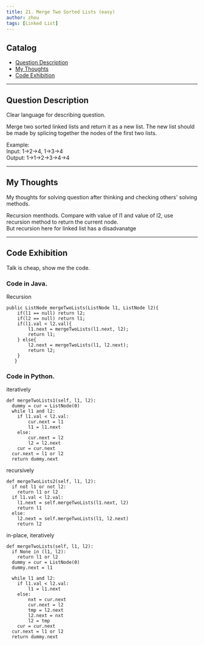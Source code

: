 ```yaml
---
title: 21. Merge Two Sorted Lists (easy)                   
author: zhou      
tags: [Linked List]            
---
```


       

## Catalog  
+ [Question Description](#partI)
+ [My Thoughts](#partII)
+ [Code Exhibition](#partIII)

----------------------------------

## Question Description
Clear language for describing question.    

Merge two sorted linked lists and return it as a new list. The new list should be made by splicing together the nodes of the first two lists.    

Example:      
Input: 1->2->4, 1->3->4    
Output: 1->1->2->3->4->4      


----------------------------------

## My Thoughts
My thoughts for solving question after thinking and checking others' solving methods.        

Recursion menthods. Compare with value of l1 and value of l2, use recursion method to return the current node.        
But recursion here for linked list has a disadvanatge 



----------------------------------

## Code Exhibition
Talk is cheap, show me the code.    
### Code in Java.     
Recursion    

    public ListNode mergeTwoLists(ListNode l1, ListNode l2){
		if(l1 == null) return l2;
		if(l2 == null) return l1;
		if(l1.val < l2.val){
			l1.next = mergeTwoLists(l1.next, l2);
			return l1;
		} else{
			l2.next = mergeTwoLists(l1, l2.next);
			return l2;
		}
       }


### Code in Python.   
iteratively      

    def mergeTwoLists1(self, l1, l2):
      dummy = cur = ListNode(0)
      while l1 and l2:
        if l1.val < l2.val:
            cur.next = l1
            l1 = l1.next
        else:
            cur.next = l2
            l2 = l2.next
        cur = cur.next
      cur.next = l1 or l2
      return dummy.next
    
recursively      

    def mergeTwoLists2(self, l1, l2):
      if not l1 or not l2:
        return l1 or l2
      if l1.val < l2.val:
        l1.next = self.mergeTwoLists(l1.next, l2)
        return l1
      else:
        l2.next = self.mergeTwoLists(l1, l2.next)
        return l2

        
in-place, iteratively        

    def mergeTwoLists(self, l1, l2):
      if None in (l1, l2):
        return l1 or l2
      dummy = cur = ListNode(0)
      dummy.next = l1
      
      while l1 and l2:
        if l1.val < l2.val:
            l1 = l1.next
        else:
            nxt = cur.next
            cur.next = l2
            tmp = l2.next
            l2.next = nxt
            l2 = tmp
        cur = cur.next
      cur.next = l1 or l2
      return dummy.next



